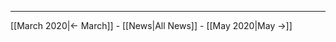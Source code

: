 <!-- LANG:EN, title="April 2020"-->



<hr>



[[March 2020|← March]] - [[News|All News]] - [[May 2020|May →]]
